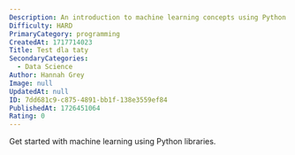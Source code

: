 ```yaml
---
Description: An introduction to machine learning concepts using Python.
Difficulty: HARD
PrimaryCategory: programming
CreatedAt: 1717714023
Title: Test dla taty
SecondaryCategories:
  - Data Science
Author: Hannah Grey
Image: null
UpdatedAt: null
ID: 7dd681c9-c875-4891-bb1f-138e3559ef84
PublishedAt: 1726451064
Rating: 0
---
```


Get started with machine learning using Python libraries.
